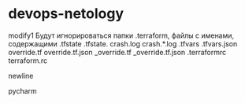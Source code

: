 # devops-netology
modify1
Будут игнорироваться папки .terraform, файлы с именами, содержащими 
.tfstate
.tfstate.
crash.log
crash.*.log
.tfvars
.tfvars.json
override.tf
override.tf.json
_override.tf
_override.tf.json
.terraformrc
terraform.rc

newline

pycharm

